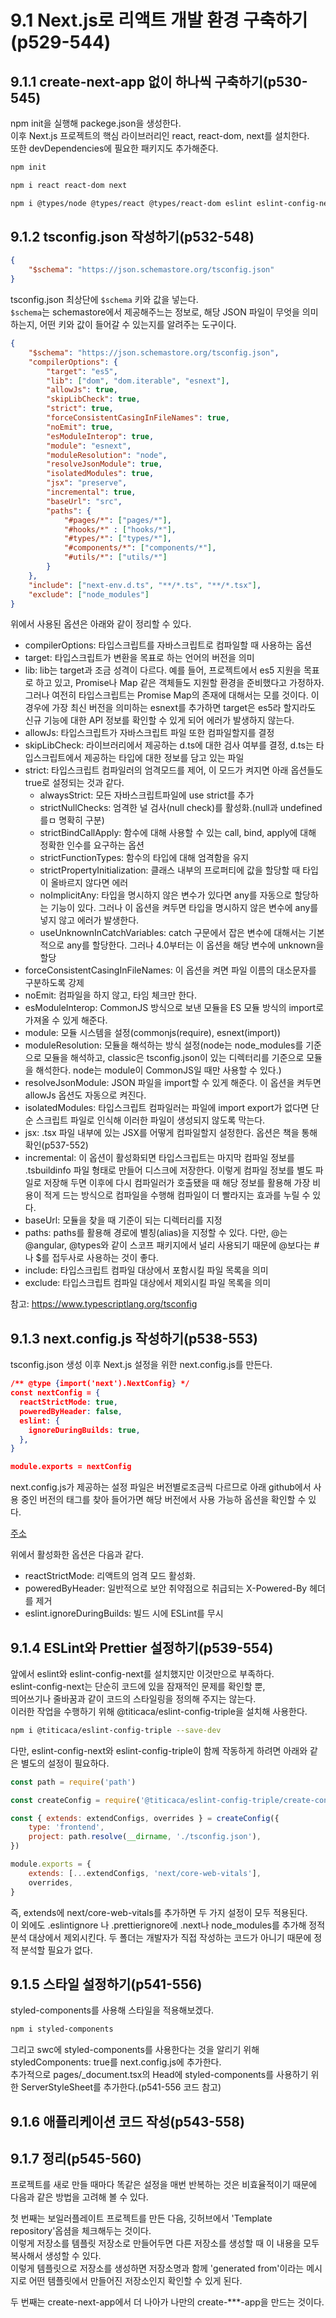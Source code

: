 # 9.1 Next.js로 리액트 개발 환경 구축하기(p529-544)

## 9.1.1 create-next-app 없이 하나씩 구축하기(p530-545)

npm init을 실행해 packege.json을 생성한다.    
이후 Next.js 프로젝트의 핵심 라이브러리인 react, react-dom, next를 설치한다.   
또한 devDependencies에 필요한 패키지도 추가해준다.  
```zsh
npm init

npm i react react-dom next

npm i @types/node @types/react @types/react-dom eslint eslint-config-next typescript --save-dev
```

## 9.1.2 tsconfig.json 작성하기(p532-548)

```json
{
    "$schema": "https://json.schemastore.org/tsconfig.json"
}
```

tsconfig.json 최상단에 `$schema` 키와 값을 넣는다.  
`$schema`는 schemastore에서 제공해주느는 정보로, 해당 JSON 파일이 무엇을 의미하는지, 어떤 키와 값이 들어갈 수 있는지를 알려주는 도구이다.  

```json
{
    "$schema": "https://json.schemastore.org/tsconfig.json",
    "compilerOptions": {
        "target": "es5",
        "lib": ["dom", "dom.iterable", "esnext"], 
        "allowJs": true,
        "skipLibCheck": true, 
        "strict": true,
        "forceConsistentCasingInFileNames": true, 
        "noEmit": true,
        "esModuleInterop": true, 
        "module": "esnext", 
        "moduleResolution": "node", 
        "resolveJsonModule": true, 
        "isolatedModules": true,
        "jsx": "preserve", 
        "incremental": true,
        "baseUrl": "src", 
        "paths": {
            "#pages/*": ["pages/*"], 
            "#hooks/*" : ["hooks/*"],
            "#types/*": ["types/*"],
            "#components/*": ["components/*"],
            "#utils/*": ["utils/*"] 
        }
    },
    "include": ["next-env.d.ts", "**/*.ts", "**/*.tsx"],
    "exclude": ["node_modules"]
}
```

위에서 사용된 옵션은 아래와 같이 정리할 수 있다.

- compilerOptions: 타입스크립트를 자바스크립트로 컴파일할 때 사용하는 옵션
- target: 타입스크립트가 변환을 목표로 하는 언어의 버전을 의미 
- lib: lib는 target과 조금 성격이 다르다. 예를 들어, 프로젝트에서 es5 지원을 목표로 하고 있고, Promise나 Map 같은 객체들도 지원할 환경을 준비했다고 가정하자. 그러나 여전히 타입스크립트는 Promise Map의 존재에 대해서는 모를 것이다. 이 경우에 가장 최신 버전을 의미하는 esnext를 추가하면 target은 es5라 할지라도 신규 기능에 대한 API 정보를 확인할 수 있게 되어 에러가 발생하지 않는다.
- allowJs: 타입스크립트가 자바스크립트 파일 또한 컴파일할지를 결정
- skipLibCheck: 라이브러리에서 제공하는 d.ts에 대한 검사 여부를 결정, d.ts는 타입스크립트에서 제공하는 타입에 대한 정보를 담고 있는 파일
- strict: 타입스크립트 컴파일러의 엄격모드를 제어, 이 모드가 켜지면 아래 옵션들도 true로 설정되는 것과 같다.
    - alwaysStrict: 모든 자바스크립트파일에 use strict를 추가
    - strictNullChecks: 엄격한 널 검사(null check)를 활성화.(null과 undefined를ㅁ 명확히 구분)
    - strictBindCallApply: 함수에 대해 사용할 수 있는 call, bind, apply에 대해 정확한 인수를 요구하는 옵션
    - strictFunctionTypes: 함수의 타입에 대해 엄격함을 유지
    - strictPropertyInitialization: 클래스 내부의 프로퍼티에 값을 할당할 때 타입이 올바르지 않다면 에러
    - noImplicitAny: 타입을 명시하지 않은 변수가 있다면 any를 자동으로 할당하는 기능이 있다. 그러나 이 옵션을 켜두면 타입을 명시하지 않은 변수에 any를 넣지 않고 에러가 발생한다.  
    - useUnknownInCatchVariables: catch 구문에서 잡은 변수에 대해서는 기본적으로 any를 할당한다. 그러나 4.0부터는 이 옵션을 해당 변수에 unknown을 할당
- forceConsistentCasingInFileNames: 이 옵션을 켜면 파일 이름의 대소문자를 구분하도록 강제
- noEmit: 컴파일을 하지 않고, 타임 체크만 한다.
- esModuleInterop: CommonJS 방식으로 보낸 모듈을 ES 모듈 방식의 import로 가져올 수 있게 해준다. 
- module:  모듈 시스템을 설정(commonjs(require), esnext(import))
- moduleResolution: 모듈을 해석하는 방식 설정(node는 node_modules를 기준으로 모듈을 해석하고, classic은 tsconfig.json이 있는 디렉터리를 기준으로 모듈을 해석한다. node는 module이 CommonJS일 때만 사용할 수 있다.)
- resolveJsonModule: JSON 파일을 import할 수 있게 해준다. 이 옵션을 켜두면 allowJs 옵션도 자동으로 켜진다.
- isolatedModules: 타입스크립트 컴파일러는 파일에 import export가 없다면 단순 스크립트 파일로 인식해 이러한 파일이 생성되지 않도록 막는다.  
- jsx: .tsx 파일 내부에 있는 JSX를 어떻게 컴파일할지 설정한다. 옵션은 책을 통해 확인(p537-552)
- incremental: 이 옵션이 활성화되면 타입스크립트는 마지막 컴파일 정보를 .tsbuildinfo 파일 형태로 만들어 디스크에 저장한다. 이렇게 컴파일 정보를 별도 파일로 저장해 두면 이후에 다시 컴파일러가 호출됐을 때 해당 정보를 활용해 가장 비용이 적게 드는 방식으로 컴파일을 수행해 컴파일이 더 빨라지는 효과를 누릴 수 있다. 
- baseUrl: 모듈을 찾을 때 기준이 되는 디렉터리를 지정
- paths: paths를 활용해 경로에 별칭(alias)을 지정할 수 있다. 다만, @는 @angular, @types와 같이 스코프 패키지에서 널리 사용되기 때문에 @보다는 #나 $를 접두사로 사용하는 것이 좋다.  
- include: 타입스크립트 컴파일 대상에서 포함시킬 파일 목록을 의미
- exclude: 타입스크립트 컴파일 대상에서 제외시킬 파일 목록을 의미

참고: https://www.typescriptlang.org/tsconfig

## 9.1.3 next.config.js 작성하기(p538-553)
tsconfig.json 생성 이후 Next.js 설정을 위한 next.config.js를 만든다.  

```json
/** @type {import('next').NextConfig} */
const nextConfig = {
  reactStrictMode: true,
  poweredByHeader: false,
  eslint: {
    ignoreDuringBuilds: true,
  },
}

module.exports = nextConfig
```

next.config.js가 제공하는 설정 파일은 버전별로조금씩 다르므로 아래 github에서 사용 중인 버전의 태그를 찾아 들어가면 해당 버전에서 사용 가능하 옵션을 확인할 수 있다.  

[주소](https://github.com/vercel/next.js)

위에서 활성화한 옵션은 다음과 같다.  

- reactStrictMode: 리액트의 엄격 모드 활성화.
- poweredByHeader: 일반적으로 보안 취약점으로 취급되는 X-Powered-By 헤더를 제거
- eslint.ignoreDuringBuilds: 빌드 시에 ESLint를 무시

## 9.1.4 ESLint와 Prettier 설정하기(p539-554)
앞에서 eslint와 eslint-config-next를 설치했지만 이것만으로 부족하다.  
eslint-config-next는 단순히 코드에 있을 잠재적인 문제를 확인할 뿐,  
띄어쓰기나 줄바꿈과 같이 코드의 스타일링을 정의해 주지는 않는다.  
이러한 작업을 수행하기 위해 @titicaca/eslint-config-triple을 설치해 사용한다.  

```zsh
npm i @titicaca/eslint-config-triple --save-dev
```

다만, eslint-config-next와 eslint-config-triple이 함께 작동하게 하려면 아래와 같은 별도의 설정이 필요하다.  

```javascript
const path = require('path')

const createConfig = require('@titicaca/eslint-config-triple/create-config')

const { extends: extendConfigs, overrides } = createConfig({
    type: 'frontend',
    project: path.resolve(__dirname, './tsconfig.json'), 
})

module.exports = {
    extends: [...extendConfigs, 'next/core-web-vitals'], 
    overrides,
}
```
즉, extends에 next/core-web-vitals를 추가하면 두 가지 설정이 모두 적용된다.  
이 외에도 .eslintignore 나 .prettierignore에 .next나 node_modules를 추가해 정적 분석 대상에서 제외시킨다. 두 폴더는 개발자가 직접 작성하는 코드가 아니기 때문에 정적 분석할 필요가 없다.


## 9.1.5 스타일 설정하기(p541-556)
styled-components를 사용해 스타일을 적용해보겠다.  

```zsh
npm i styled-components
```

그리고 swc에 styled-components를 사용한다는 것을 알리기 위해 styledComponents: true를 next.config.js에 추가한다.  
추가적으로 pages/_document.tsx의 Head에 styled-components를 사용하기 위한 ServerStyleSheet를 추가한다.(p541-556 코드 참고)

## 9.1.6 애플리케이션 코드 작성(p543-558)

## 9.1.7 정리(p545-560)
프로젝트를 새로 만들 때마다 똑같은 설정을 매번 반복하는 것은 비효율적이기 때문에 다음과 같은 방법을 고려해 볼 수 있다.

첫 번째는 보일러플레이트 프로젝트를 만든 다음, 깃허브에서 'Template repository'옵셤을 체크해두는 것이다.  
이렇게 저장소를 템플릿 저장소로 만들어두면 다른 저장소를 생성할 때 이 내용을 모두 복사해서 생성할 수 있다.  
이렇게 템플릿으로 저장소를 생성하면 저장소명과 함께 'generated from'이라는 메시지로 어떤 템플릿에서 만들어진 저장소인지 확인할 수 있게 된다.

두 번째는 create-next-app에서 더 나아가 나만의 create-***-app을 만드는 것이다.  
